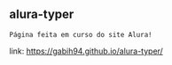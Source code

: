 ## alura-typer

```
Página feita em curso do site Alura!
```

link: https://gabih94.github.io/alura-typer/
